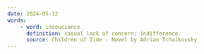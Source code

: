 ```yaml
---
date: 2024-05-12
words:
    - word: insouciance
      definition: casual lack of concern; indifference.
      source: Children of Time - Novel by Adrian Tchaikovsky
---
```

